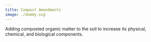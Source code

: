 ```yaml
---
title: Compost Amendments
image: ./dummy.svg
---
```


Adding composted organic matter to the soil to increase its physical, chemical, and biological components.
